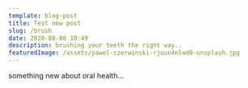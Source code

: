 ```yaml
---
template: blog-post
title: Test new post
slug: /brush
date: 2020-08-08 10:49
description: brushing your teeth the right way..
featuredImage: /assets/pawel-czerwinski-rjuun4nlwd0-unsplash.jpg
---
```

something new about oral health...